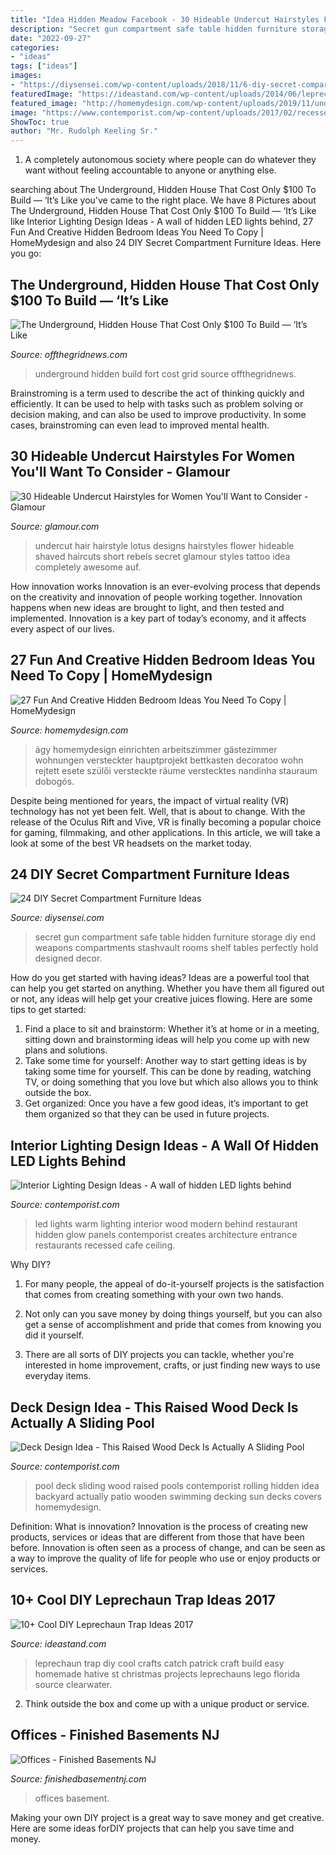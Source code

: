 ```yaml
---
title: "Idea Hidden Meadow Facebook - 30 Hideable Undercut Hairstyles For Women You&#039;ll Want To Consider"
description: "Secret gun compartment safe table hidden furniture storage diy end weapons compartments stashvault rooms shelf tables perfectly hold designed decor"
date: "2022-09-27"
categories:
- "ideas"
tags: ["ideas"]
images:
- "https://diysensei.com/wp-content/uploads/2018/11/6-diy-secret-compartment-furniture.jpeg"
featuredImage: "https://ideastand.com/wp-content/uploads/2014/06/leprechaun-trap-ideas/11-leprechaun-trap-ideas.jpg"
featured_image: "http://homemydesign.com/wp-content/uploads/2019/11/under-floor-hide-bedroom-ideas-in-living-room.jpg"
image: "https://www.contemporist.com/wp-content/uploads/2017/02/recessed-led-lights-restaurant-140217-1108-04-800x913.jpg"
ShowToc: true
author: "Mr. Rudolph Keeling Sr."
---
```



1. A completely autonomous society where people can do whatever they want without feeling accountable to anyone or anything else. 

	

		
searching about The Underground, Hidden House That Cost Only $100 To Build — ‘It’s Like you've came to the right place. We have 8 Pictures about The Underground, Hidden House That Cost Only $100 To Build — ‘It’s Like like Interior Lighting Design Ideas - A wall of hidden LED lights behind, 27 Fun And Creative Hidden Bedroom Ideas You Need To Copy | HomeMydesign and also 24 DIY Secret Compartment Furniture Ideas. Here you go:
		
    
## The Underground, Hidden House That Cost Only $100 To Build — ‘It’s Like

<img loading=lazy src="http://www.offthegridnews.com/wp-content/uploads/2016/09/underground-home-youtube.jpg" onerror="this.onerror=null;this.src='https://tse2.mm.bing.net/th?id=OIP.WqYoMhlK0qkG2T8zMj16BwHaEQ&amp;pid=15.1';" alt="The Underground, Hidden House That Cost Only $100 To Build — ‘It’s Like">

_Source: offthegridnews.com_

>underground hidden build fort cost grid source offthegridnews. 

	

Brainstroming is a term used to describe the act of thinking quickly and efficiently. It can be used to help with tasks such as problem solving or decision making, and can also be used to improve productivity. In some cases, brainstroming can even lead to improved mental health.

    
## 30 Hideable Undercut Hairstyles For Women You&#039;ll Want To Consider - Glamour

<img loading=lazy src="https://media.glamour.com/photos/58b862e6e99b4f66993bc052/master/w_1600/undercut-hairstyle-ideas-thedensalon-lotus.jpg" onerror="this.onerror=null;this.src='https://tse4.mm.bing.net/th?id=OIP.Rvb2w39EzBF8J1FR9WRMFgHaJQ&amp;pid=15.1';" alt="30 Hideable Undercut Hairstyles for Women You&#039;ll Want to Consider - Glamour">

_Source: glamour.com_

>undercut hair hairstyle lotus designs hairstyles flower hideable shaved haircuts short rebels secret glamour styles tattoo idea completely awesome auf. 

	

How innovation works
Innovation is an ever-evolving process that depends on the creativity and innovation of people working together. Innovation happens when new ideas are brought to light, and then tested and implemented. Innovation is a key part of today’s economy, and it affects every aspect of our lives.

    
## 27 Fun And Creative Hidden Bedroom Ideas You Need To Copy | HomeMydesign

<img loading=lazy src="http://homemydesign.com/wp-content/uploads/2019/11/under-floor-hide-bedroom-ideas-in-living-room.jpg" onerror="this.onerror=null;this.src='https://tse1.mm.bing.net/th?id=OIP.41VIoeVncbMiVVQ9fzHt7gHaKO&amp;pid=15.1';" alt="27 Fun And Creative Hidden Bedroom Ideas You Need To Copy | HomeMydesign">

_Source: homemydesign.com_

>ágy homemydesign einrichten arbeitszimmer gästezimmer wohnungen versteckter hauptprojekt bettkasten decoratoo wohn rejtett esete szülői versteckte räume verstecktes nandinha stauraum dobogós. 

	

Despite being mentioned for years, the impact of virtual reality (VR) technology has not yet been felt. Well, that is about to change. With the release of the Oculus Rift and Vive, VR is finally becoming a popular choice for gaming, filmmaking, and other applications. In this article, we will take a look at some of the best VR headsets on the market today.

    
## 24 DIY Secret Compartment Furniture Ideas

<img loading=lazy src="https://diysensei.com/wp-content/uploads/2018/11/6-diy-secret-compartment-furniture.jpeg" onerror="this.onerror=null;this.src='https://tse3.mm.bing.net/th?id=OIP.-eKAT9oRzvBuWBH3xfRQrgHaLH&amp;pid=15.1';" alt="24 DIY Secret Compartment Furniture Ideas">

_Source: diysensei.com_

>secret gun compartment safe table hidden furniture storage diy end weapons compartments stashvault rooms shelf tables perfectly hold designed decor. 

	

How do you get started with having ideas?
Ideas are a powerful tool that can help you get started on anything. Whether you have them all figured out or not, any ideas will help get your creative juices flowing. Here are some tips to get started: 
1. Find a place to sit and brainstorm: Whether it’s at home or in a meeting, sitting down and brainstorming ideas will help you come up with new plans and solutions. 
2. Take some time for yourself: Another way to start getting ideas is by taking some time for yourself. This can be done by reading, watching TV, or doing something that you love but which also allows you to think outside the box. 
3. Get organized: Once you have a few good ideas, it’s important to get them organized so that they can be used in future projects.

    
## Interior Lighting Design Ideas - A Wall Of Hidden LED Lights Behind

<img loading=lazy src="https://www.contemporist.com/wp-content/uploads/2017/02/recessed-led-lights-restaurant-140217-1108-04-800x913.jpg" onerror="this.onerror=null;this.src='https://tse1.mm.bing.net/th?id=OIP.qXsXHotD0AFaXwpUFV-fcgHaIc&amp;pid=15.1';" alt="Interior Lighting Design Ideas - A wall of hidden LED lights behind">

_Source: contemporist.com_

>led lights warm lighting interior wood modern behind restaurant hidden glow panels contemporist creates architecture entrance restaurants recessed cafe ceiling. 

	

Why DIY?
1. For many people, the appeal of do-it-yourself projects is the satisfaction that comes from creating something with your own two hands.
2. Not only can you save money by doing things yourself, but you can also get a sense of accomplishment and pride that comes from knowing you did it yourself.

3. There are all sorts of DIY projects you can tackle, whether you're interested in home improvement, crafts, or just finding new ways to use everyday items.

    
## Deck Design Idea - This Raised Wood Deck Is Actually A Sliding Pool

<img loading=lazy src="http://www.contemporist.com/wp-content/uploads/2016/08/pool-cover_010816_04-800x1210.jpg" onerror="this.onerror=null;this.src='https://tse3.mm.bing.net/th?id=OIP.4DnYiY0L2eMwyHB8aFJpFwHaLM&amp;pid=15.1';" alt="Deck Design Idea - This Raised Wood Deck Is Actually A Sliding Pool">

_Source: contemporist.com_

>pool deck sliding wood raised pools contemporist rolling hidden idea backyard actually patio wooden swimming decking sun decks covers homemydesign. 

	

Definition: What is innovation?
Innovation is the process of creating new products, services or ideas that are different from those that have been before. Innovation is often seen as a process of change, and can be seen as a way to improve the quality of life for people who use or enjoy products or services.

    
## 10+ Cool DIY Leprechaun Trap Ideas 2017

<img loading=lazy src="https://ideastand.com/wp-content/uploads/2014/06/leprechaun-trap-ideas/11-leprechaun-trap-ideas.jpg" onerror="this.onerror=null;this.src='https://tse1.mm.bing.net/th?id=OIP.3JO5kcPcS9iL2H4T1Aj_ngHaJ4&amp;pid=15.1';" alt="10+ Cool DIY Leprechaun Trap Ideas 2017">

_Source: ideastand.com_

>leprechaun trap diy cool crafts catch patrick craft build easy homemade hative st christmas projects leprechauns lego florida source clearwater. 

	

2. Think outside the box and come up with a unique product or service.

    
## Offices - Finished Basements NJ

<img loading=lazy src="https://finishedbasementnj.com/wp-content/uploads/2020/03/IMG_4480-scaled.jpg" onerror="this.onerror=null;this.src='https://tse1.mm.bing.net/th?id=OIP.nadzQWFm29z82S8YFUzVlwHaJ4&amp;pid=15.1';" alt="Offices - Finished Basements NJ">

_Source: finishedbasementnj.com_

>offices basement. 

	

Making your own DIY project is a great way to save money and get creative. Here are some ideas forDIY projects that can help you save time and money.

